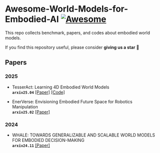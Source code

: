 # Awesome-World-Models-for-Embodied-AI [![Awesome](https://cdn.rawgit.com/sindresorhus/awesome/d7305f38d29fed78fa85652e3a63e154dd8e8829/media/badge.svg)](https://github.com/sindresorhus/awesome)
This repo collects benchmark, papers, and codes about embodied world models.

If you find this repository useful, please consider  **giving us a star** 🌟

## Papers
### 2025
- TesserAct: Learning 4D Embodied World Models <br>
**`arxiv25.04`** [[Paper]](https://arxiv.org/pdf/2504.20995v1.pdf) [[Code]](https://github.com/UMass-Embodied-AGI/TesserAct) <br>

- EnerVerse: Envisioning Embodied Future Space for Robotics Manipulation <br>
**`arxiv25.02`** [[Paper]](https://arxiv.org/pdf/2501.01895.pdf) <br>

### 2024
- WHALE: TOWARDS GENERALIZABLE AND SCALABLE WORLD MODELS FOR EMBODIED DECISION-MAKING <br>
**`arxiv24.11`** [[Paper]](https://arxiv.org/pdf/2411.05619.pdf) <br>
